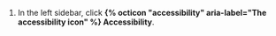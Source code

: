 1. In the left sidebar, click **{% octicon "accessibility" aria-label="The accessibility icon" %} Accessibility**.
